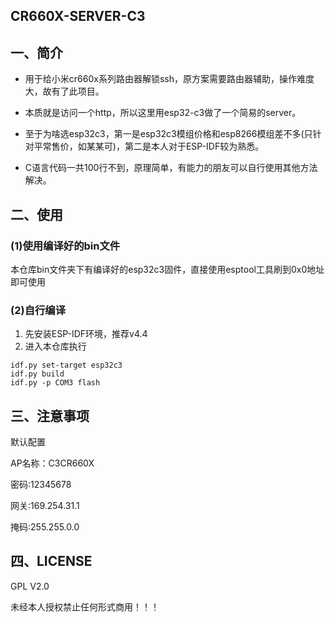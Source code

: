 ## CR660X-SERVER-C3

## 一、简介

- 用于给小米cr660x系列路由器解锁ssh，原方案需要路由器辅助，操作难度大，故有了此项目。

- 本质就是访问一个http，所以这里用esp32-c3做了一个简易的server。

- 至于为啥选esp32c3，第一是esp32c3模组价格和esp8266模组差不多(只针对平常售价，如某某可)，第二是本人对于ESP-IDF较为熟悉。
- C语言代码一共100行不到，原理简单，有能力的朋友可以自行使用其他方法解决。

## 二、使用

### (1)使用编译好的bin文件

本仓库bin文件夹下有编译好的esp32c3固件，直接使用esptool工具刷到0x0地址即可使用

### (2)自行编译

1. 先安装ESP-IDF环境，推荐v4.4
2. 进入本仓库执行

```shell
idf.py set-target esp32c3
idf.py build
idf.py -p COM3 flash
```

## 三、注意事项

默认配置

AP名称：C3CR660X 

密码:12345678 

网关:169.254.31.1

掩码:255.255.0.0

## 四、LICENSE

GPL V2.0

未经本人授权禁止任何形式商用！！！